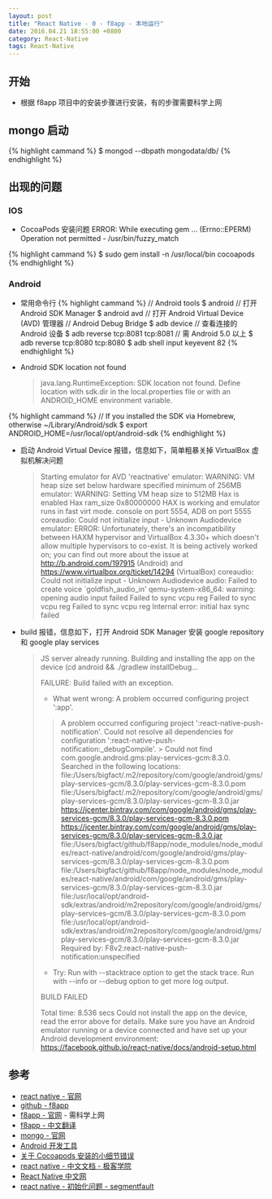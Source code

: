 ```yaml
---
layout: post
title: "React Native - 0 - f8app - 本地运行"
date: 2016.04.21 18:55:00 +0800
category: React-Native
tags: React-Native
---
```


## 开始

* 根据 f8app 项目中的安装步骤进行安装，有的步骤需要科学上网

## mongo 启动

{% highlight cammand %}
  $ mongod --dbpath mongodata/db/
{% endhighlight %}

## 出现的问题

### IOS

* CocoaPods 安装问题
  ERROR:  While executing gem ... (Errno::EPERM) Operation not permitted - /usr/bin/fuzzy_match
  
{% highlight cammand %}
  $ sudo gem install -n /usr/local/bin cocoapods
{% endhighlight %}

### Android

* 常用命令行
{% highlight cammand %}
  // Android tools
  $ android       // 打开 Android SDK Manager
  $ android avd   // 打开 Android Virtual Device (AVD) 管理器
  // Android Debug Bridge
  $ adb device    // 查看连接的 Android 设备
  $ adb reverse tcp:8081 tcp:8081   // 需 Android 5.0 以上
  $ adb reverse tcp:8080 tcp:8080
  $ adb shell input keyevent 82
{% endhighlight %}

* Android SDK location not found

  > java.lang.RuntimeException: SDK location not found. Define location with sdk.dir in the local.properties file or with an ANDROID_HOME environment variable.

{% highlight cammand %}
  // If you installed the SDK via Homebrew, otherwise ~/Library/Android/sdk
  $ export ANDROID_HOME=/usr/local/opt/android-sdk
{% endhighlight %}

* 启动 Android Virtual Device 报错，信息如下，简单粗暴关掉 VirtualBox 虚拟机解决问题

  > Starting emulator for AVD 'reactnative'
  > emulator: WARNING: VM heap size set below hardware specified minimum of 256MB
  > emulator: WARNING: Setting VM heap size to 512MB
  > Hax is enabled
  > Hax ram_size 0x80000000
  > HAX is working and emulator runs in fast virt mode.
  > console on port 5554, ADB on port 5555
  > coreaudio: Could not initialize input - Unknown Audiodevice
  > emulator: ERROR: Unfortunately, there's an incompatibility between HAXM hypervisor and VirtualBox 4.3.30+ which doesn't allow multiple hypervisors to co-exist.  It is being actively worked on; you can find out more about the issue at http://b.android.com/197915 (Android) and   https://www.virtualbox.org/ticket/14294 (VirtualBox)
  > coreaudio: Could not initialize input - Unknown Audiodevice
  > audio: Failed to create voice `goldfish_audio_in'
  > qemu-system-x86_64: warning: opening audio input failed
  > Failed to sync vcpu reg
  > Failed to sync vcpu reg
  > Failed to sync vcpu reg
  > Internal error: initial hax sync failed

* build 报错，信息如下，打开 Android SDK Manager 安装 google repository 和 google play services

  > JS server already running.
  > Building and installing the app on the device (cd android && ./gradlew installDebug...
  > 
  > FAILURE: Build failed with an exception.
  > 
  > * What went wrong:
  > A problem occurred configuring project ':app'.
  > > A problem occurred configuring project ':react-native-push-notification'.
  >    > Could not resolve all dependencies for configuration ':react-native-push-notification:_debugCompile'.
  >       > Could not find com.google.android.gms:play-services-gcm:8.3.0.
  >         Searched in the following locations:
  >             file:/Users/bigfact/.m2/repository/com/google/android/gms/play-services-gcm/8.3.0/play-services-gcm-8.3.0.pom
  >             file:/Users/bigfact/.m2/repository/com/google/android/gms/play-services-gcm/8.3.0/play-services-gcm-8.3.0.jar
  >             https://jcenter.bintray.com/com/google/android/gms/play-services-gcm/8.3.0/play-services-gcm-8.3.0.pom
  >             https://jcenter.bintray.com/com/google/android/gms/play-services-gcm/8.3.0/play-services-gcm-8.3.0.jar
  >             file:/Users/bigfact/github/f8app/node_modules/node_modules/react-native/android/com/google/android/gms/play-services-gcm/8.3.0/play-services-gcm-8.3.0.pom
  >             file:/Users/bigfact/github/f8app/node_modules/node_modules/react-native/android/com/google/android/gms/play-services-gcm/8.3.0/play-services-gcm-8.3.0.jar
  >             file:/usr/local/opt/android-sdk/extras/android/m2repository/com/google/android/gms/play-services-gcm/8.3.0/play-services-gcm-8.3.0.pom
  >             file:/usr/local/opt/android-sdk/extras/android/m2repository/com/google/android/gms/play-services-gcm/8.3.0/play-services-gcm-8.3.0.jar
  >         Required by:
  >             F8v2:react-native-push-notification:unspecified
  > 
  > * Try:
  > Run with --stacktrace option to get the stack trace. Run with --info or --debug option to get more log output.
  > 
  > BUILD FAILED
  > 
  > Total time: 8.536 secs
  > Could not install the app on the device, read the error above for details.
  > Make sure you have an Android emulator running or a device connected and have
  > set up your Android development environment:
  > https://facebook.github.io/react-native/docs/android-setup.html

## 参考

* [react native - 官网](http://facebook.github.io/react-native/)
* [github - f8app](https://github.com/fbsamples/f8app)
* [f8app - 官网](http://makeitopen.com/) - 需科学上网
* [f8app - 中文翻译](http://f8-app.liaohuqiu.net/)
* [mongo - 官网](https://docs.mongodb.org/manual/tutorial/install-mongodb-on-os-x/)
* [Android 开发工具](http://androiddevtools.cn/)
* [关于 Cocoapods 安装的小细节错误](http://blog.sina.com.cn/s/blog_aac63dce0102w9q9.html)
* [react native - 中文文档 - 极客学院](http://wiki.jikexueyuan.com/project/react-native/GettingStarted.html)
* [React Native 中文网](http://reactnative.cn/)
* [react native - 初始化问题 - segmentfault](https://segmentfault.com/q/1010000004033633?_ea=505621)